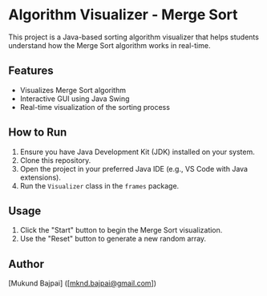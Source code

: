 # Algorithm Visualizer - Merge Sort

This project is a Java-based sorting algorithm visualizer that helps students understand how the Merge Sort algorithm works in real-time.

## Features

- Visualizes Merge Sort algorithm
- Interactive GUI using Java Swing
- Real-time visualization of the sorting process

## How to Run

1. Ensure you have Java Development Kit (JDK) installed on your system.
2. Clone this repository.
3. Open the project in your preferred Java IDE (e.g., VS Code with Java extensions).
4. Run the `Visualizer` class in the `frames` package.

## Usage

1. Click the "Start" button to begin the Merge Sort visualization.
2. Use the "Reset" button to generate a new random array.

## Author

[Mukund Bajpai] ([mknd.bajpai@gmail.com])
